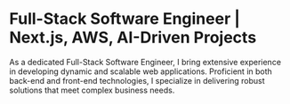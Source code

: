 # Full-Stack Software Engineer | Next.js, AWS, AI-Driven Projects

As a dedicated Full-Stack Software Engineer, I bring extensive experience in developing dynamic and scalable web applications. Proficient in both back-end and front-end technologies, I specialize in delivering robust solutions that meet complex business needs. 
